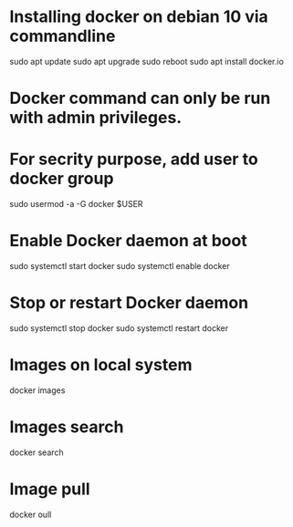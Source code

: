 # Installing docker on debian 10 via commandline
sudo apt update
sudo apt upgrade
sudo reboot
sudo apt install docker.io

# Docker command can only be run with admin privileges. 
# For secrity purpose, add user to docker group
sudo usermod -a -G docker $USER

# Enable Docker daemon at boot
sudo systemctl start docker
sudo systemctl enable docker

# Stop or restart Docker daemon 
sudo systemctl stop docker
sudo systemctl restart docker

# Images on local system
docker images

# Images search
docker search <name of image>
  
# Image pull
docker oull <name of image>



